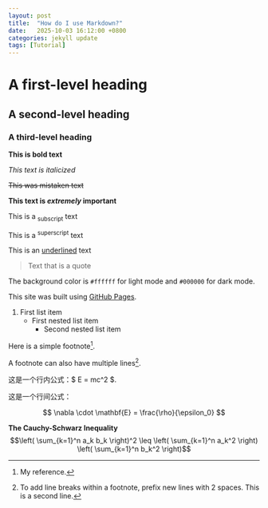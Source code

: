 ```yaml
---
layout: post
title:  "How do I use Markdown?"
date:   2025-10-03 16:12:00 +0800
categories: jekyll update
tags: [Tutorial]
---
```


# A first-level heading
    
## A second-level heading
    
### A third-level heading

**This is bold text**

_This text is italicized_

~~This was mistaken text~~

**This text is _extremely_ important**

This is a <sub>subscript</sub> text

This is a <sup>superscript</sup> text

This is an <ins>underlined</ins> text

> Text that is a quote

The background color is `#ffffff` for light mode and `#000000` for dark mode.

This site was built using [GitHub Pages](https://pages.github.com/).

1. First list item
   - First nested list item
     - Second nested list item

Here is a simple footnote[^1].

A footnote can also have multiple lines[^2].

[^1]: My reference.
[^2]: To add line breaks within a footnote, prefix new lines with 2 spaces.
  This is a second line.

这是一个行内公式：$ E = mc^2 $.

这是一个行间公式：

$$ \nabla \cdot \mathbf{E} = \frac{\rho}{\epsilon_0} $$

**The Cauchy-Schwarz Inequality**\
$$\left( \sum_{k=1}^n a_k b_k \right)^2 \leq \left( \sum_{k=1}^n a_k^2 \right) \left( \sum_{k=1}^n b_k^2 \right)$$
